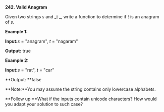 **242. Valid Anagram**

Given two strings _s_ and _t _, write a function to determine if _t_ is an anagram of _s_.

**Example 1:**

**Input:**_s_ = "anagram", _t_ = "nagaram"

**Output:** true

**Example 2:**

**Input:**_s_ = "rat", _t_ = "car"

**Output: **false

**Note:**You may assume the string contains only lowercase alphabets.

**Follow up:**What if the inputs contain unicode characters? How would you adapt your solution to such case?
